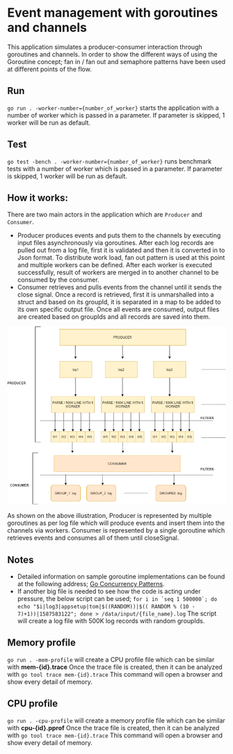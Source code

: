 # Event management with goroutines and channels

This application simulates a producer-consumer interaction through goroutines and channels. In order to show the different ways of using the Goroutine concept; 
fan in / fan out and semaphore patterns have been used at different points of the flow.

## Run

`go run . -worker-number={number_of_worker}` starts the application with a number of worker which is passed in a parameter. If parameter is skipped, 1 worker will be run as default. 

## Test

`go test -bench . -worker-number={number_of_worker}` runs benchmark tests with a number of worker which is passed in a parameter. If parameter is skipped, 1 worker will be run as default.

## How it works:

There are two main actors in the application which are `Producer` and `Consumer`.

* Producer produces events and puts them to the channels by executing input files asynchronously via goroutines. After each log records are pulled out from a log file, 
  first it is validated and then it is converted in to Json format. To distribute work load, fan out pattern is used at this point and multiple workers can be defined. 
  After each worker is executed successfully, result of workers are merged in to another channel to be consumed by the consumer.
* Consumer retrieves and pulls events from the channel until it sends the close signal. Once a record is retrieved, first it is unmarshalled into a struct and based on its groupId, 
  it is separated in a map to be added to its own specific output file. Once all events are consumed, output files are created based on groupIds and all records are saved into them.

![Producer Consumer Flow](flow.png)

As shown on the above illustration, Producer is represented by multiple goroutines as per log file which will produce events and insert them into the channels via workers.
Consumer is represented by a single goroutine which retrieves events and consumes all of them until closeSignal.

## Notes
* Detailed information on sample goroutine implementations can be found at the following address; [Go Concurrency Patterns](https://blog.golang.org/pipelines).
* If another big file is needed to see how the code is acting under pressure, the below script can be used;
``for i in `seq 1 500000`; do echo "$i|log3|appsetup|tom|$((RANDOM))|$(( RANDOM % (10 - 7)+1))|1587583122"; done > /data/input/{file_name}.log``
The script will create a log file with 500K log records with random groupIds.

## Memory profile

`go run . -mem-profile` will create a CPU profile file which can be similar with **mem-{id}.trace** 
Once the trace file is created, then it can be analyzed with `go tool trace mem-{id}.trace` This command will open a browser and show every detail of memory.

## CPU profile

`go run . -cpu-profile` will create a memory profile file which can be similar with **cpu-{id}.pprof**
Once the trace file is created, then it can be analyzed with `go tool trace mem-{id}.trace` This command will open a browser and show every detail of memory.
